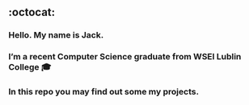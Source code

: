 ## :octocat: 
### Hello. My name is Jack.
### I’m a recent Computer Science graduate from WSEI Lublin College :mortar_board: 
### In this repo you may find out some my projects.

<!--
**VirtuozJack/VirtuozJack** is a ✨ _special_ ✨ repository because its `README.md` (this file) appears on your GitHub profile.

Here are some ideas to get you started:

- 🔭 I’m currently working on ...
- 🌱 I’m currently learning ...
- 👯 I’m looking to collaborate on ...
- 🤔 I’m looking for help with ...
- 💬 Ask me about ...
- 📫 How to reach me: ...
- 😄 Pronouns: ...
- ⚡ Fun fact: ...
-->
